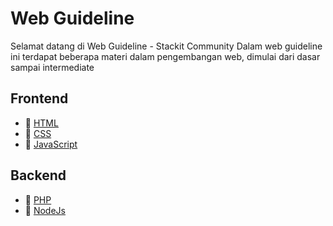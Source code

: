# Web Guideline
Selamat datang di Web Guideline - Stackit Community
Dalam web guideline ini terdapat beberapa materi dalam pengembangan web, dimulai dari dasar sampai intermediate

## Frontend
- :orange_book: [HTML](frontend/html/README.md) 
- :orange_book: [CSS](frontend/css/README.md) 
- :orange_book: [JavaScript](frontend/javascript/README.md) 

## Backend
- :orange_book: [PHP](backend/php/README.md) 
- :orange_book: [NodeJs](backend/nodejs/README.md) 
